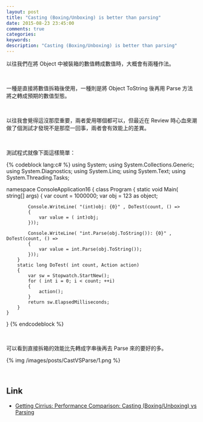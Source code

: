 ```yaml
---
layout: post
title: "Casting (Boxing/Unboxing) is better than parsing"
date: 2015-08-23 23:45:00
comments: true
categories: 
keywords: 
description: "Casting (Boxing/Unboxing) is better than parsing"
---
```


以往我們在將 Object 中被裝箱的數值轉成數值時，大概會有兩種作法。  

<!-- More -->

<br/>

 
一種是直接將數值拆箱後使用，一種則是將 Object ToString 後再用 Parse 方法將之轉成預期的數值型態。

<br/>


以往我會覺得這沒那麼重要，兩者愛用哪個都可以，但最近在 Review 時心血來潮做了個測試才發現不是那麼一回事，兩者會有效能上的差異。  

<br/>


測試程式就像下面這樣簡單：    

{% codeblock lang:c# %}
using System;
using System.Collections.Generic;
using System.Diagnostics;
using System.Linq;
using System.Text;
using System.Threading.Tasks;

namespace ConsoleApplication16
{
    class Program
    {
        static void Main( string[] args)
        {
            var count = 1000000;
            var obj = 123 as object;

            Console.WriteLine( "(int)obj: {0}" , DoTest(count, () =>
            {
                var value = ( int)obj;
            }));

            Console.WriteLine( "int.Parse(obj.ToString()): {0}" , DoTest(count, () =>
            {
                var value = int.Parse(obj.ToString());
            }));
        }
        static long DoTest( int count, Action action)
        {
            var sw = Stopwatch.StartNew();
            for ( int i = 0; i < count; ++i)
            {
                action();
            }
            return sw.ElapsedMilliseconds;
        }
    }
}
{% endcodeblock %}

<br/>


可以看到直接拆箱的效能比先轉成字串後再去 Parse 來的要好的多。  

{% img /images/posts/CastVSParse/1.png %}

<br/>

Link
----
* [Getting Cirrius: Performance Comparison: Casting (Boxing/Unboxing) vs Parsing](http://www.gettingcirrius.com/2010/11/performance-comparison-casting.html)
